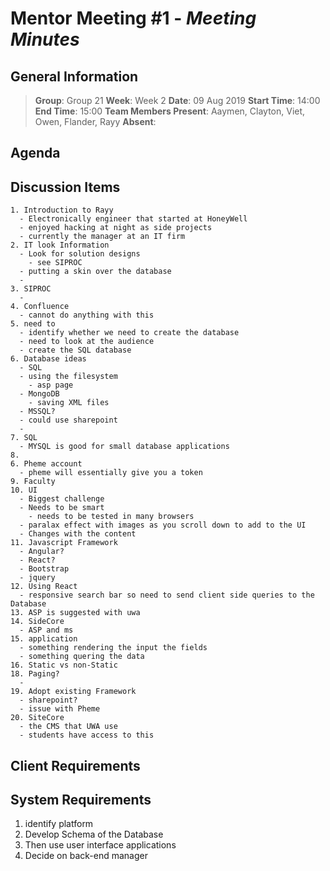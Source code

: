 # **Mentor Meeting #1** - *Meeting Minutes*

## General Information
> **Group**: Group 21
 **Week**: Week 2
 **Date**: 09 Aug 2019
 **Start Time**: 14:00
 **End Time**: 15:00
 **Team Members Present**: Aaymen, Clayton, Viet, Owen, Flander, Rayy
 **Absent**:

## Agenda


## Discussion Items
    1. Introduction to Rayy
      - Electronically engineer that started at HoneyWell
      - enjoyed hacking at night as side projects
      - currently the manager at an IT firm
    2. IT look Information
      - Look for solution designs
        - see SIPROC
      - putting a skin over the database
      -
    3. SIPROC
      -
    4. Confluence
      - cannot do anything with this
    5. need to  
      - identify whether we need to create the database
      - need to look at the audience
      - create the SQL database
    6. Database ideas
      - SQL
      - using the filesystem
        - asp page
      - MongoDB
        - saving XML files
      - MSSQL?
      - could use sharepoint
      -
    7. SQL
      - MYSQL is good for small database applications
    8.
    6. Pheme account
      - pheme will essentially give you a token
    9. Faculty
    10. UI
      - Biggest challenge
      - Needs to be smart
        - needs to be tested in many browsers
      - paralax effect with images as you scroll down to add to the UI
      - Changes with the content
    11. Javascript Framework
      - Angular?
      - React?
      - Bootstrap
      - jquery
    12. Using React
      - responsive search bar so need to send client side queries to the Database
    13. ASP is suggested with uwa
    14. SideCore
      - ASP and ms
    15. application
      - something rendering the input the fields
      - something quering the data
    16. Static vs non-Static
    18. Paging?
      -
    19. Adopt existing Framework
      - sharepoint?
      - issue with Pheme
    20. SiteCore
      - the CMS that UWA use
      - students have access to this


## Client Requirements


## System Requirements
  1. identify platform
  1. Develop Schema of the Database
  2. Then use user interface applications
  3. Decide on back-end manager

